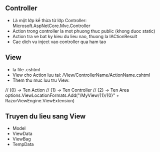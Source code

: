 ## Controller
- Là một lớp kế thừa từ lớp Controller: Microsoft.AspNetCore.Mvc.Controller
- Action trong controller la mot phuong thuc public (khong duoc static)
- Action tra ve bat ky kieu du lieu nao, thuong la IACtionResult
- Cac dich vu inject vao controller qua ham tao

## View
- la file .cshtml
- View cho Action luu tai: /View/ControllerName/ActionName.cshtml
- Them thu muc luu tru View:

// {0} -> Ten Action
// {1} -> Ten Controller
// {2} -> Ten Area
options.ViewLocationFormats.Add("/MyView/{1}/{0}" + RazorViewEngine.ViewExtension)

## Truyen du lieu sang View
- Model
- ViewData
- ViewBag
- TempData